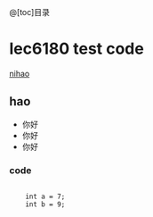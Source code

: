 @[toc]目录
# lec6180 test code 


[nihao](https://www.jianshu.com/p/20e82ddb37cb)
## hao
  * 你好
  * 你好
  * 你好
### code
<pre><code>
    int a = 7;
    int b = 9;
</code></pre>


